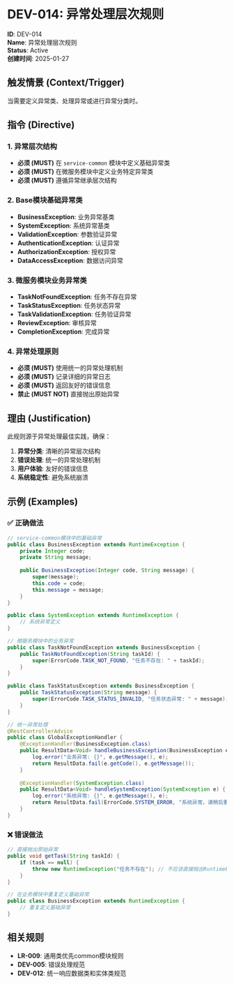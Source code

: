 # DEV-014: 异常处理层次规则

**ID**: DEV-014  
**Name**: 异常处理层次规则  
**Status**: Active  
**创建时间**: 2025-01-27  

## 触发情景 (Context/Trigger)
当需要定义异常类、处理异常或进行异常分类时。

## 指令 (Directive)

### 1. 异常层次结构
- **必须 (MUST)** 在 `service-common` 模块中定义基础异常类
- **必须 (MUST)** 在微服务模块中定义业务特定异常类
- **必须 (MUST)** 遵循异常继承层次结构

### 2. Base模块基础异常类
- **BusinessException**: 业务异常基类
- **SystemException**: 系统异常基类
- **ValidationException**: 参数验证异常
- **AuthenticationException**: 认证异常
- **AuthorizationException**: 授权异常
- **DataAccessException**: 数据访问异常

### 3. 微服务模块业务异常类
- **TaskNotFoundException**: 任务不存在异常
- **TaskStatusException**: 任务状态异常
- **TaskValidationException**: 任务验证异常
- **ReviewException**: 审核异常
- **CompletionException**: 完成异常

### 4. 异常处理原则
- **必须 (MUST)** 使用统一的异常处理机制
- **必须 (MUST)** 记录详细的异常日志
- **必须 (MUST)** 返回友好的错误信息
- **禁止 (MUST NOT)** 直接抛出原始异常

## 理由 (Justification)
此规则源于异常处理最佳实践，确保：
1. **异常分类**: 清晰的异常层次结构
2. **错误处理**: 统一的异常处理机制
3. **用户体验**: 友好的错误信息
4. **系统稳定性**: 避免系统崩溃

## 示例 (Examples)

### ✅ 正确做法
```java
// service-common模块中的基础异常
public class BusinessException extends RuntimeException {
    private Integer code;
    private String message;
    
    public BusinessException(Integer code, String message) {
        super(message);
        this.code = code;
        this.message = message;
    }
}

public class SystemException extends RuntimeException {
    // 系统异常定义
}

// 微服务模块中的业务异常
public class TaskNotFoundException extends BusinessException {
    public TaskNotFoundException(String taskId) {
        super(ErrorCode.TASK_NOT_FOUND, "任务不存在: " + taskId);
    }
}

public class TaskStatusException extends BusinessException {
    public TaskStatusException(String message) {
        super(ErrorCode.TASK_STATUS_INVALID, "任务状态异常: " + message);
    }
}

// 统一异常处理
@RestControllerAdvice
public class GlobalExceptionHandler {
    @ExceptionHandler(BusinessException.class)
    public ResultData<Void> handleBusinessException(BusinessException e) {
        log.error("业务异常: {}", e.getMessage(), e);
        return ResultData.fail(e.getCode(), e.getMessage());
    }
    
    @ExceptionHandler(SystemException.class)
    public ResultData<Void> handleSystemException(SystemException e) {
        log.error("系统异常: {}", e.getMessage(), e);
        return ResultData.fail(ErrorCode.SYSTEM_ERROR, "系统异常，请稍后重试");
    }
}
```

### ❌ 错误做法
```java
// 直接抛出原始异常
public void getTask(String taskId) {
    if (task == null) {
        throw new RuntimeException("任务不存在"); // 不应该直接抛出RuntimeException
    }
}

// 在业务模块中重复定义基础异常
public class BusinessException extends RuntimeException {
    // 重复定义基础异常
}
```

## 相关规则
- **LR-009**: 通用类优先common模块规则
- **DEV-005**: 错误处理规范
- **DEV-012**: 统一响应数据类和实体类规范 